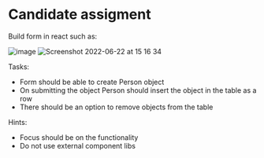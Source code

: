 # Candidate assigment

Build form in react such as:

![image](https://user-images.githubusercontent.com/37541495/175038383-fa68813b-05fb-48a9-a135-c63d8ac1f477.png)
![Screenshot 2022-06-22 at 15 16 34](https://user-images.githubusercontent.com/37541495/175038459-95104d14-9b94-49e1-8fa8-d49dd61d16bf.png)



Tasks:
* Form should be able to create Person object
* On submitting the object Person should insert the object in the table as a row
* There should be an option to remove objects from the table


Hints:
* Focus should be on the functionality
* Do not use external component libs 
